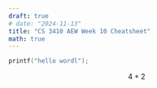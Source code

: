 ```yaml
---
draft: true
# date: "2024-11-13"
title: "CS 3410 AEW Week 10 Cheatsheet"
math: true
---
```


```c
printf("hello wordl");
```

$$4 + 2$$ 